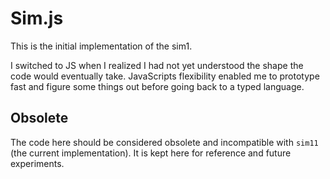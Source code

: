 # Sim.js
This is the initial implementation of the sim1.

I switched to JS when I realized I had not yet understood the shape the code would eventually take. JavaScripts flexibility enabled me to prototype fast and figure some things out before going back to a typed language.

## Obsolete
The code here should be considered obsolete and incompatible with `sim11` (the current implementation). It is kept here for reference and future experiments.